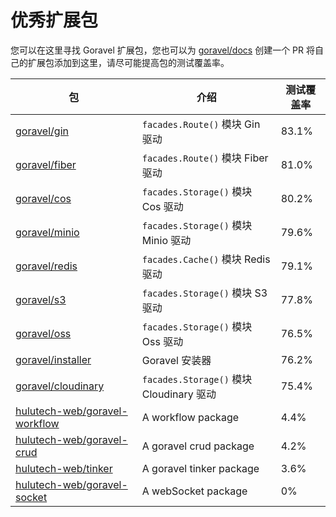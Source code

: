 # 优秀扩展包

您可以在这里寻找 Goravel 扩展包，您也可以为 [goravel/docs](https://github.com/goravel/docs) 创建一个 PR 将自己的扩展包添加到这里，请尽可能提高包的测试覆盖率。

| 包                                                                                 | 介绍                                   | 测试覆盖率                 |
| --------------------------------------------------------------------------------- | ------------------------------------ | --------------------- |
| [goravel/gin](https://github.com/goravel/gin)                                     | `facades.Route()` 模块 Gin 驱动          | 83.1% |
| [goravel/fiber](https://github.com/goravel/fiber)                                 | `facades.Route()` 模块 Fiber 驱动        | 81.0% |
| [goravel/cos](https://github.com/goravel/cos)                                     | `facades.Storage()` 模块 Cos 驱动        | 80.2% |
| [goravel/minio](https://github.com/goravel/minio)                                 | `facades.Storage()` 模块 Minio 驱动      | 79.6% |
| [goravel/redis](https://github.com/goravel/redis)                                 | `facades.Cache()` 模块 Redis 驱动        | 79.1% |
| [goravel/s3](https://github.com/goravel/s3)                                       | `facades.Storage()` 模块 S3 驱动         | 77.8% |
| [goravel/oss](https://github.com/goravel/oss)                                     | `facades.Storage()` 模块 Oss 驱动        | 76.5% |
| [goravel/installer](https://github.com/goravel/installer)                         | Goravel 安装器                          | 76.2% |
| [goravel/cloudinary](https://github.com/goravel/cloudinary)                       | `facades.Storage()` 模块 Cloudinary 驱动 | 75.4% |
| [hulutech-web/goravel-workflow](https://github.com/hulutech-web/goravel-workflow) | A workflow package                   | 4.4%  |
| [hulutech-web/goravel-crud](https://github.com/hulutech-web/goravel-crud)         | A goravel crud package               | 4.2%  |
| [hulutech-web/tinker](https://github.com/hulutech-web/tinker)                     | A goravel tinker package             | 3.6%  |
| [hulutech-web/goravel-socket](https://github.com/hulutech-web/goravel-socket)     | A webSocket package                  | 0%                    |

